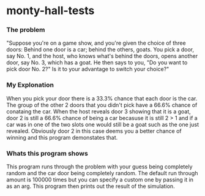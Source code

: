 # monty-hall-tests

### The problem
"Suppose you're on a game show, and you're given the choice of three doors: Behind one door is a car; behind the others, goats. You pick a door, say No. 1, and the host, who knows what's behind the doors, opens another door, say No. 3, which has a goat. He then says to you, "Do you want to pick door No. 2?" Is it to your advantage to switch your choice?"

### My Explonation
When you pick your door there is a 33.3% chance that each door is the car. The group of the other 2 doors that you didn't pick have a 66.6% chance of conataing the car. When the host reveals door 3 showing that it is a goat, door 2 is still a 66.6% chance of being a car becasuse it is still 2 > 1 and if a car was in one of the two slots one would still be a goat such as the one just revealed. Obviously door 2 in this case deems you a better chance of winning and this program demonstates that.

### Whats this program shows
This program runs through the problem with your guess being completely random and the car door being completely random. The default run through amount is 100000 times but you can specify a custom one by passing it in as an arg. This program then prints out the result of the simulation.
